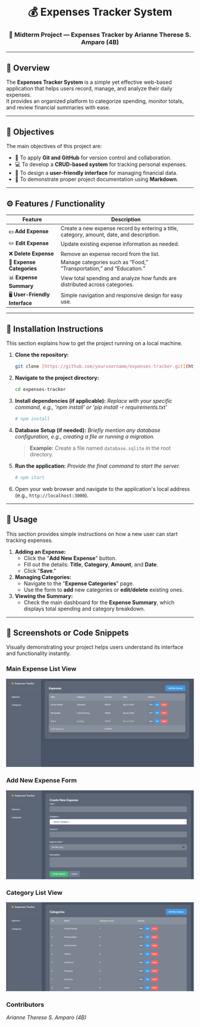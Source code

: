 <h1 align="center">💰 <b>Expenses Tracker System</b></h1>
<h3 align="center">🧾 Midterm Project — Expenses Tracker by <b>Arianne Therese S. Amparo (4B)</b></h3>

---

## 📘 Overview

The **Expenses Tracker System** is a simple yet effective web-based application that helps users record, manage, and analyze their daily expenses.  
It provides an organized platform to categorize spending, monitor totals, and review financial summaries with ease.

---

## 🎯 Objectives

The main objectives of this project are:

- 📁 To apply **Git and GitHub** for version control and collaboration.
- 💻 To develop a **CRUD-based system** for tracking personal expenses.
- 🧭 To design a **user-friendly interface** for managing financial data.
- 📝 To demonstrate proper project documentation using **Markdown**.

---

## ⚙️ Features / Functionality

| Feature | Description |
|----------|-------------|
| 💵 **Add Expense** | Create a new expense record by entering a title, category, amount, date, and description. |
| ✏️ **Edit Expense** | Update existing expense information as needed. |
| ❌ **Delete Expense** | Remove an expense record from the list. |
| 📁 **Expense Categories** | Manage categories such as “Food,” “Transportation,” and “Education.” |
| 📊 **Expense Summary** | View total spending and analyze how funds are distributed across categories. |
| 🖥️ **User-Friendly Interface** | Simple navigation and responsive design for easy use. |

---

## 💾 Installation Instructions
This section explains how to get the project running on a local machine.

1.  **Clone the repository:**
    ```bash
    git clone [https://github.com/yourusername/expenses-tracker.git](https://github.com/yourusername/expenses-tracker.git)
    ```
2.  **Navigate to the project directory:**
    ```bash
    cd expenses-tracker
    ```
3.  **Install dependencies (if applicable):**
    *Replace with your specific command, e.g., 'npm install' or 'pip install -r requirements.txt'*
    ```bash
    # npm install 
    ```
4.  **Database Setup (if needed):**
    *Briefly mention any database configuration, e.g., creating a file or running a migration.*
    > **Example:** Create a file named `database.sqlite` in the root directory.

5.  **Run the application:**
    *Provide the final command to start the server.*
    ```bash
    # npm start
    ```
6.  Open your web browser and navigate to the application's local address (e.g., `http://localhost:3000`).

---

## 🚀 Usage
This section provides simple instructions on how a new user can start tracking expenses.

1.  **Adding an Expense:**
    * Click the "**Add New Expense**" button.
    * Fill out the details: **Title**, **Category**, **Amount**, and **Date**.
    * Click "**Save**."
2.  **Managing Categories:**
    * Navigate to the "**Expense Categories**" page.
    * Use the form to **add** new categories or **edit/delete** existing ones.
3.  **Viewing the Summary:**
    * Check the main dashboard for the **Expense Summary**, which displays total spending and category breakdown.

---

## 📸 Screenshots or Code Snippets
Visually demonstrating your project helps users understand its interface and functionality instantly.

### Main Expense List View
![Screenshot of the Main Expense List](assets/expenses.png)

### Add New Expense Form
![Screenshot of the Add New Expense Form](assets/add.png)

### **Category List View**
![Screenshot of the Add New Expense Form](assets/category.png)

### Contributors 
*Arianne Therese S. Amparo (4B)* 
